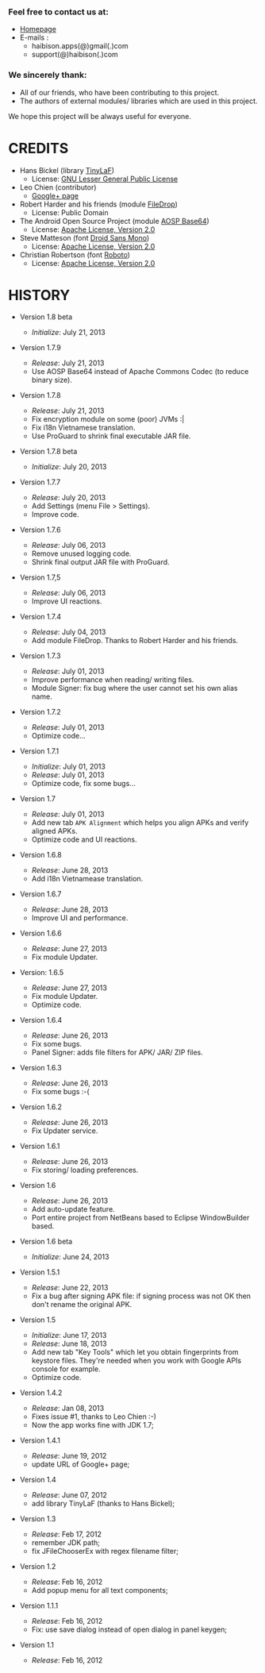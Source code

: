 ### Feel free to contact us at:

* [Homepage](http://www.haibison.com)
* E-mails  :
    - haibison.apps(@)gmail(.)com
    - support(@)haibison(.)com


### We sincerely thank:

* All of our friends, who have been contributing to this project.
* The authors of external modules/ libraries which are used in this project.

We hope this project will be always useful for everyone.


# CREDITS

* Hans Bickel (library [TinyLaF](http://www.muntjak.de/hans/java/tinylaf/index.html))
    + License: [GNU Lesser General Public License](http://www.gnu.org/licenses/lgpl.html)
* Leo Chien (contributor)
    + [Google+ page](https://plus.google.com/118055781130476825691?prsrc=2)
* Robert Harder and his friends (module [FileDrop](http://www.iharder.net/current/java/filedrop/))
    + License: Public Domain
* The Android Open Source Project (module [AOSP Base64](https://android.googlesource.com/platform/frameworks/base/+/master/core/java/android/util/))
    + License: [Apache License, Version 2.0](http://www.apache.org/licenses/LICENSE-2.0)
* Steve Matteson (font [Droid Sans Mono](https://www.google.com/fonts/))
    + License: [Apache License, Version 2.0](http://www.apache.org/licenses/LICENSE-2.0)
* Christian Robertson (font [Roboto](https://www.google.com/fonts/))
    + License: [Apache License, Version 2.0](http://www.apache.org/licenses/LICENSE-2.0)


# HISTORY

* Version 1.8 beta
    + *Initialize*: July 21, 2013

* Version 1.7.9
    + *Release*: July 21, 2013
    + Use AOSP Base64 instead of Apache Commons Codec (to reduce binary size).

* Version 1.7.8
    + *Release*: July 21, 2013
    + Fix encryption module on some (poor) JVMs  :|
    + Fix i18n Vietnamese translation.
    + Use ProGuard to shrink final executable JAR file.

* Version 1.7.8 beta
    + *Initialize*: July 20, 2013

* Version 1.7.7
    + *Release*: July 20, 2013
    + Add Settings (menu File > Settings).
    + Improve code.

* Version 1.7.6
    + *Release*: July 06, 2013
    + Remove unused logging code.
    + Shrink final output JAR file with ProGuard.

* Version 1.7,5
    + *Release*: July 06, 2013
    + Improve UI reactions.

* Version 1.7.4
    + *Release*: July 04, 2013
    + Add module FileDrop. Thanks to Robert Harder and his friends.

* Version 1.7.3
    + *Release*: July 01, 2013
    + Improve performance when reading/ writing files.
    + Module Signer: fix bug where the user cannot set his own alias name.

* Version 1.7.2
    + *Release*: July 01, 2013
    + Optimize code...

* Version 1.7.1
    + *Initialize*: July 01, 2013
    + *Release*: July 01, 2013
    + Optimize code, fix some bugs...

* Version 1.7
    + *Release*: July 01, 2013
    + Add new tab `APK Alignment` which helps you align APKs and verify aligned
      APKs.
    + Optimize code and UI reactions.

* Version 1.6.8
    + *Release*: June 28, 2013
    + Add i18n Vietnamease translation.

* Version 1.6.7
    + *Release*: June 28, 2013
    + Improve UI and performance.

* Version 1.6.6
    + *Release*: June 27, 2013
    + Fix module Updater.

* Version: 1.6.5
    + *Release*: June 27, 2013
    + Fix module Updater.
    + Optimize code.

* Version 1.6.4
    + *Release*: June 26, 2013
    + Fix some bugs.
    + Panel Signer: adds file filters for APK/ JAR/ ZIP files.

* Version 1.6.3
    + *Release*: June 26, 2013
    + Fix some bugs  :-(

* Version 1.6.2
    + *Release*: June 26, 2013
    + Fix Updater service.

* Version 1.6.1
    + *Release*: June 26, 2013
    + Fix storing/ loading preferences.

* Version 1.6
    + *Release*: June 26, 2013
    + Add auto-update feature.
    + Port entire project from NetBeans based to Eclipse WindowBuilder based.

* Version 1.6 beta
    + *Initialize*: June 24, 2013

* Version 1.5.1
    + *Release*: June 22, 2013
    + Fix a bug after signing APK file: if signing process was not OK then don't
      rename the original APK.

* Version 1.5
    + *Initialize*: June 17, 2013
    + *Release*: June 18, 2013
    + Add new tab "Key Tools" which let you obtain fingerprints from keystore
      files. They're needed when you work with Google APIs console for example.
    + Optimize code.

* Version 1.4.2
    + *Release*: Jan 08, 2013
    + Fixes issue #1, thanks to Leo Chien  :-)
    + Now the app works fine with JDK 1.7;

* Version 1.4.1
    + *Release*: June 19, 2012
    + update URL of Google+ page;

* Version 1.4
    + *Release*: June 07, 2012
    + add library TinyLaF (thanks to Hans Bickel);

* Version 1.3
    + *Release*: Feb 17, 2012
    + remember JDK path;
    + fix JFileChooserEx with regex filename filter;

* Version 1.2
    + *Release*: Feb 16, 2012
    + Add popup menu for all text components;

* Version 1.1.1
    + *Release*: Feb 16, 2012
    + Fix: use save dialog instead of open dialog in panel keygen;

* Version 1.1
    + *Release*: Feb 16, 2012
